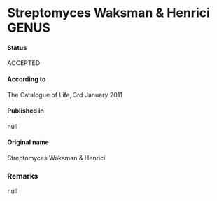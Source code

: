 # Streptomyces Waksman & Henrici GENUS

#### Status
ACCEPTED

#### According to
The Catalogue of Life, 3rd January 2011

#### Published in
null

#### Original name
Streptomyces Waksman & Henrici

### Remarks
null